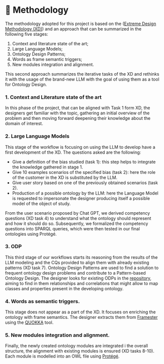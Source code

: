 # 👀 Methodology

The methodology adopted for this project is based on the ([Extreme Design Methodology (XD)](https://ceur-ws.org/Vol-516/pap21.pdf)) and an approach that can be summarized in the following five stages:

1. Context and literature state of the art;
2. Large Language Models;
3. Ontology Design Patterns;
4. Words as frame semantic triggers;
5. New modules integration and alignment.

This second approach summarizes the iterative tasks of the XD and rethinks it with the usage of the brand-new LLM with the goal of using them as a tool for Ontology Design.

### 1. Context and Literature state of the art

In this phase of the project, that can be aligned with Task 1 form XD, the designers get familiar with the topic, gathering an initial overview of the problem and then moving forward deepening their knowledge about the domain of interest.

### 2. Large Language Models

This stage of the workflow is focusing on using the LLM to develop have a first development of the XD. The questions asked are the following:

* Give a definition of the bias studied (task 1): this step helps to integrate the knowledge gathered in stage 1.
* Give 10 examples scenarios of the specified bias (task 2): here the role of the customer in the XD is substituted by the LLM.
* Give user story based on one of the previously obtained scenarios (task 2).&#x20;
* Production of a possible ontology by the LLM: here the Language Model is requested to impersonate the designer producing itself a possible model of the object of study.&#x20;

From the user scenario proposed by Chat GPT, we derived competency questions (XD task 4) to understand what the ontology should represent and how it should do so. Subsequently, we formalized the competency questions into SPARQL queries, which were then tested in our final ontologies using Protégé.

### 3. ODP&#x20;

This third stage of our workflows starts its reasoning from the results of the LLM modeling and the CQs provided to align them with already existing patterns (XD task 7). Ontology Design Patterns are used to find a solution to frequent ontology design problems and contribute to a Pattern-based Ontology Design. The designer looks for existing ODPs in the [repository](http://ontologydesignpatterns.org/wiki/Submissions:ContentOPs), aiming to find in them relationships and correlations that might allow to map classes and properties present in the developing ontology.

### 4. Words as semantic triggers.

This stage does not appear as a part of the XD. It focuses on enriching the ontology with frame semantics. The designer extracts them from [Framester](https://framester.github.io/) using the [QUOKKA](https://protege.stanford.edu/) tool.

### 5. New modules integration and alignment.

Finally, the newly created ontology modules are integrated i the overall structure, the alignment with existing modules is ensured (XD tasks 8-10). Each module is modelled into an OWL file using [Protégé](https://protege.stanford.edu/).
